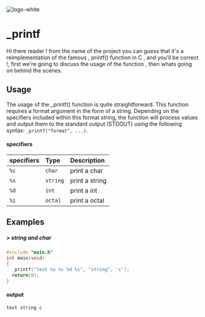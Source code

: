 ![logo-white](https://github.com/AMINEXD33/printf/assets/89471262/1fa3e4b7-fe4f-4334-88ea-c04b15c37b12)

# _printf
Hi there reader ! from the name of the project you can guess that it's a reimplementation of the famous , printf() 
 function in C , and you'll be correct !, first we're going to discuss the usage of the function , then whats going 
 on behind the scenes.
## Usage
The usage of the _printf() function is quite straightforward. This function requires a format argument in the form of a string. Depending on the specifiers included within this format string, the function will process values and output them to the standard output (STDOUT) using the following syntax: `_printf("format", ...)`.
#### specifiers

| specifiers | Type     | Description                |
| :-------- | :------- | :------------------------- |
| `%c` | `char` | print a char |
| `%s` | `string`| print a string|
| `%d` | `int` | print a int |
| `%i` | `octal` | print a octal |

## Examples
##### > string and char
```c
#include "main.h"
int main(void)
{
  _printf("test %s %c %d %i", "string", 'c');
  return(0);
}
```
#### output
`test string c`
